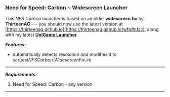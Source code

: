 ### Need for Speed: Carbon ~ Widescreen Launcher 

This *NFS Carbon* launcher is based on an older **widescreen fix** by **ThirteenAG** --- you should now use the latest version at [https://thirteenag.github.io](https://thirteenag.github.io/wfp#nfsc), along with my latest [**UniGame Launcher**](https://github.com/alex47exe/UniGame-Launcher/releases)

***Features:***

- automatically detects resolution and modifies it to *scripts\NFSCarbon.WidescreenFix.ini*

------

***Requirements:***

1. Need for Speed: Carbon - any version

------

